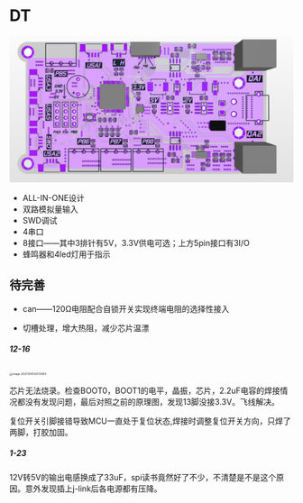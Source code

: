 # DT

![error](https://github.com/lemonpower/test/blob/main/image/image-20201211132740139.png)

* ALL-IN-ONE设计
* 双路模拟量输入
* SWD调试
* 4串口
* 8接口——其中3排针有5V，3.3V供电可选；上方5pin接口有3I/O
* 蜂鸣器和4led灯用于指示

## 待完善

* can——120Ω电阻配合自锁开关实现终端电阻的选择性接入

* 切槽处理，增大热阻，减少芯片温漂

##### 12-16

<img src="C:\Users\lenmonpower\AppData\Roaming\Typora\typora-user-images\image-20201216142013493.png" alt="image-20201216142013493" style="zoom:33%;" />

芯片无法烧录。检查BOOT0，BOOT1的电平，晶振，芯片，2.2uF电容的焊接情况都没有发现问题，最后对照之前的原理图，发现13脚没接3.3V。飞线解决。

复位开关引脚接错导致MCU一直处于复位状态,焊接时调整复位开关方向，只焊了两脚，打胶加固。

##### 1-23

12V转5V的输出电感换成了33uF，spi读书竟然好了不少，不清楚是不是这个原因。意外发现插上j-link后各电源都有压降。
